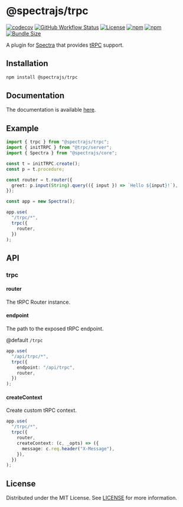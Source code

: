 # @spectrajs/trpc

[![codecov](https://codecov.io/gh/metebykl/spectra/graph/badge.svg)](https://codecov.io/gh/metebykl/spectra)
[![GitHub Workflow Status](https://img.shields.io/github/actions/workflow/status/metebykl/spectra/ci.yml?branch=main)](https://github.com/metebykl/spectra/actions)
[![License](https://img.shields.io/github/license/metebykl/spectra)](https://github.com/metebykl/spectra/blob/main/LICENSE)
[![npm](https://img.shields.io/npm/v/@spectrajs/trpc.svg)](https://www.npmjs.com/package/@spectrajs/trpc)
[![npm](https://img.shields.io/npm/d18m/@spectrajs/trpc.svg)](https://www.npmjs.com/package/@spectrajs/trpc)
[![Bundle Size](https://img.shields.io/bundlephobia/min/@spectrajs/trpc)](https://bundlephobia.com/result?p=@spectrajs/trpc)

A plugin for [Spectra](https://github.com/metebykl/spectra) that provides [tRPC](https://trpc.io) support.

## Installation

```sh
npm install @spectrajs/trpc
```

## Documentation

The documentation is available [here](../../docs/plugins/trpc.md).

## Example

```ts
import { trpc } from "@spectrajs/trpc";
import { initTRPC } from "@trpc/server";
import { Spectra } from "@spectrajs/core";

const t = initTRPC.create();
const p = t.procedure;

const router = t.router({
  greet: p.input(String).query(({ input }) => `Hello ${input}!`),
});

const app = new Spectra();

app.use(
  "/trpc/*",
  trpc({
    router,
  })
);
```

## API

### trpc

#### router

The tRPC Router instance.

#### endpoint

The path to the exposed tRPC endpoint.

@default `/trpc`

```ts
app.use(
  "/api/trpc/*",
  trpc({
    endpoint: "/api/trpc",
    router,
  })
);
```

#### createContext

Create custom tRPC context.

```ts
app.use(
  "/trpc/*",
  trpc({
    router,
    createContext: (c, _opts) => ({
      message: c.req.header("X-Message"),
    }),
  })
);
```

## License

Distributed under the MIT License. See [LICENSE](LICENSE) for more information.
